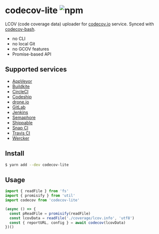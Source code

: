 # codecov-lite ![npm](https://flat.badgen.net/npm/v/codecov-lite)

LCOV (code coverage data) uploader for [codecov.io](https://codecov.io/) service. Synced with [codecov-bash](https://github.com/codecov/codecov-bash).

* no CLI
* no local Git
* no GCOV features
* Promise-based API

## Supported services

* [AppVeyor](https://www.appveyor.com/)
* [Buildkite](https://buildkite.com/)
* [CircleCI](https://circleci.com/)
* [Codeship](https://codeship.com/)
* [drone.io](https://drone.io/)
* [GitLab](https://gitlab.com/)
* [Jenkins](https://jenkins.io/)
* [Semaphore](https://semaphoreci.com/)
* [Shippable](https://app.shippable.com/)
* [Snap CI](https://snap-ci.com/)
* [Travis CI](https://travis-ci.org/)
* [Wercker](http://wercker.com/)

## Install

```sh
$ yarn add --dev codecov-lite
```

## Usage

```js
import { readFile } from 'fs'
import { promisify } from 'util'
import codecov from 'codecov-lite'

(async () => {
  const pReadFile = promisify(readFile)
  const lcovData = readFile('./coverage/lcov.info', 'utf8')
  const { reportURL, config } = await codecov(lcovData)
})()
```
